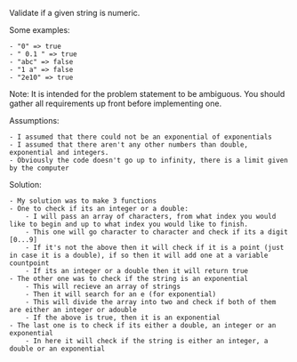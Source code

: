 Validate if a given string is numeric.

Some examples:

	- "0" => true
	- " 0.1 " => true
	- "abc" => false
	- "1 a" => false
	- "2e10" => true

Note: It is intended for the problem statement to be ambiguous. You should gather all requirements up front before implementing one.

Assumptions:

	- I assumed that there could not be an exponential of exponentials
	- I assumed that there aren't any other numbers than double, exponential and integers.
	- Obviously the code doesn't go up to infinity, there is a limit given by the computer

Solution:
	
	- My solution was to make 3 functions
	- One to check if its an integer or a double:
		- I will pass an array of characters, from what index you would like to begin and up to what index you would like to finish.
		- This one will go character to character and check if its a digit [0...9]
		- If it's not the above then it will check if it is a point (just in case it is a double), if so then it will add one at a variable countpoint
		- If its an integer or a double then it will return true
	- The other one was to check if the string is an exponential
		- This will recieve an array of strings
		- Then it will search for an e (for exponential)
		- This will divide the array into two and check if both of them are either an integer or adouble
		- If the above is true, then it is an exponential
	- The last one is to check if its either a double, an integer or an exponential
		- In here it will check if the string is either an integer, a double or an exponential

